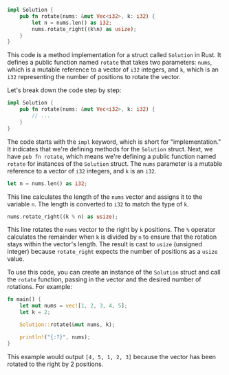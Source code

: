 ```rust
impl Solution {
    pub fn rotate(nums: &mut Vec<i32>, k: i32) {
        let n = nums.len() as i32;
        nums.rotate_right((k%n) as usize);
    }
}
```




This code is a method implementation for a struct called `Solution` in Rust. It defines a public function named `rotate` that takes two parameters: `nums`, which is a mutable reference to a vector of `i32` integers, and `k`, which is an `i32` representing the number of positions to rotate the vector.

Let's break down the code step by step:

```rust
impl Solution {
    pub fn rotate(nums: &mut Vec<i32>, k: i32) {
        // ...
    }
}
```

The code starts with the `impl` keyword, which is short for "implementation." It indicates that we're defining methods for the `Solution` struct. Next, we have `pub fn rotate`, which means we're defining a public function named `rotate` for instances of the `Solution` struct. The `nums` parameter is a mutable reference to a vector of `i32` integers, and `k` is an `i32`.

```rust
let n = nums.len() as i32;
```

This line calculates the length of the `nums` vector and assigns it to the variable `n`. The length is converted to `i32` to match the type of `k`.

```rust
nums.rotate_right((k % n) as usize);
```

This line rotates the `nums` vector to the right by `k` positions. The `%` operator calculates the remainder when `k` is divided by `n` to ensure that the rotation stays within the vector's length. The result is cast to `usize` (unsigned integer) because `rotate_right` expects the number of positions as a `usize` value.

To use this code, you can create an instance of the `Solution` struct and call the `rotate` function, passing in the vector and the desired number of rotations. For example:

```rust
fn main() {
    let mut nums = vec![1, 2, 3, 4, 5];
    let k = 2;

    Solution::rotate(&mut nums, k);

    println!("{:?}", nums);
}
```

This example would output `[4, 5, 1, 2, 3]` because the vector has been rotated to the right by 2 positions.